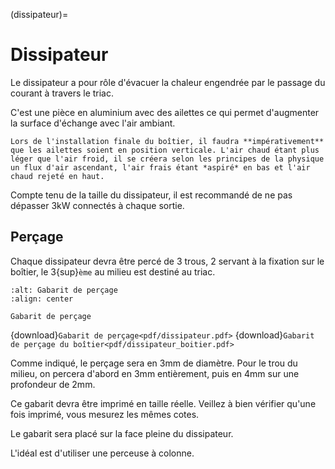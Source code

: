 (dissipateur)=

# Dissipateur

Le dissipateur a pour rôle d'évacuer la chaleur engendrée par le passage du courant à travers le triac.

C'est une pièce en aluminium avec des ailettes ce qui permet d'augmenter la surface d'échange avec l'air ambiant.

```{callout} À retenir
Lors de l'installation finale du boîtier, il faudra **impérativement** que les ailettes soient en position verticale. L'air chaud étant plus léger que l'air froid, il se créera selon les principes de la physique un flux d'air ascendant, l'air frais étant *aspiré* en bas et l'air chaud rejeté en haut.
```

Compte tenu de la taille du dissipateur, il est recommandé de ne pas dépasser 3kW connectés à chaque sortie.

## Perçage

Chaque dissipateur devra être percé de 3 trous, 2 servant à la fixation sur le boîtier, le 3{sup}`ème` au milieu est destiné au triac.

```{drawio-figure} drawio/dissipateur.drawio
:alt: Gabarit de perçage
:align: center

Gabarit de perçage
```
{download}`Gabarit de perçage<pdf/dissipateur.pdf>`
{download}`Gabarit de perçage du boîtier<pdf/dissipateur_boitier.pdf>`

Comme indiqué, le perçage sera en 3mm de diamètre. Pour le trou du milieu, on percera d'abord en 3mm entièrement, puis en 4mm sur une profondeur de 2mm.

Ce gabarit devra être imprimé en taille réelle.
Veillez à bien vérifier qu'une fois imprimé, vous mesurez les mêmes cotes.

Le gabarit sera placé sur la face pleine du dissipateur.

L'idéal est d'utiliser une perceuse à colonne.